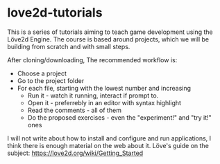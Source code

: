 # love2d-tutorials


This is a series of tutorials aiming to teach game development using the Löve2d Engine.
The course is based around projects, which we will be building from scratch and with small steps.

After cloning/downloading,
 The recommended workflow is:
 * Choose a project
 * Go to the project folder
  * For each file, starting with the lowest number and increasing
    * Run it - watch it running, interact if prompt to.
    * Open it - preferrebly in an editor with syntax highlight 
    * Read the comments - all of them
    * Do the proposed exercises - even the "experiment!" and "try it!" ones

I will not write about how to install and configure and run applications, I think there is enough material on the web about it. 
 Löve's guide on the subject: https://love2d.org/wiki/Getting_Started

